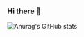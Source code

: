 ### Hi there 👋

![Anurag's GitHub stats](https://github-readme-stats.vercel.app/api?username=Helenhyerim&show_icons=true&theme=gruvbox_light)
